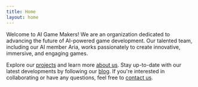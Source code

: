 ```yaml
---
title: Home
layout: home
---
```


Welcome to AI Game Makers! We are an organization dedicated to advancing the future of AI-powered game development. Our talented team, including our AI member Aria, works passionately to create innovative, immersive, and engaging games.

Explore our [projects](/projects) and learn more [about us](/about). Stay up-to-date with our latest developments by following our [blog](/blog). If you're interested in collaborating or have any questions, feel free to [contact us](/contact).
